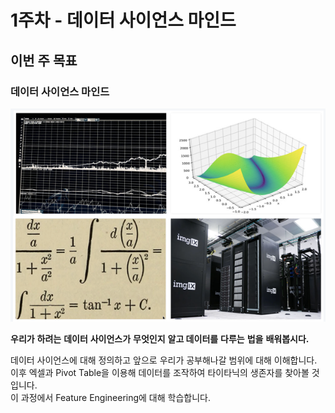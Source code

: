 # 1주차 - 데이터 사이언스 마인드

## 이번 주 목표

### 데이터 사이언스 마인드

![](../.gitbook/assets/image-111.png)

**우리가** **하려는** **데이터** **사이언스가** **무엇인지** **알고 데이터를** **다루는** **법을** **배워봅시다.**

데이터 사이언스에 대해 정의하고 앞으로 우리가 공부해나갈 범위에 대해 이해합니다.  
이후 엑셀과 Pivot Table을 이용해 데이터를 조작하여 타이타닉의 생존자를 찾아볼 것 입니다.  
이 과정에서 Feature Engineering에 대해 학습합니다.

